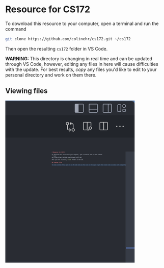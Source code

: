 # Resource for CS172

To download this resource to your computer, open a terminal and run the command
```bash
git clone https://github.com/colinehr/cs172.git ~/cs172
```
Then open the resulting `cs172` folder in VS Code.

**WARNING:** This directory is changing in real time and can be updated through VS Code, however, editing any files in here will cause difficulties with the update. For best results, *copy* any files you'd like to edit to your personal directory and work on them there.

## Viewing files


![Image](markdown_preview.png)
